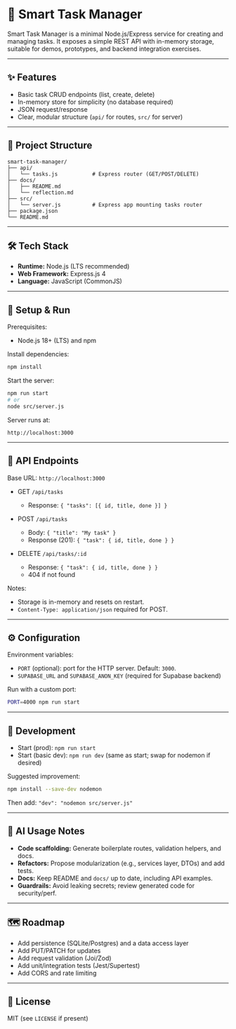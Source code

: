 # 🔖 Smart Task Manager

Smart Task Manager is a minimal Node.js/Express service for creating and managing tasks. It exposes a simple REST API with in-memory storage, suitable for demos, prototypes, and backend integration exercises.

---

## ✨ Features

- Basic task CRUD endpoints (list, create, delete)
- In-memory store for simplicity (no database required)
- JSON request/response
- Clear, modular structure (`api/` for routes, `src/` for server)

---

## 🧱 Project Structure

```
smart-task-manager/
├── api/
│   └── tasks.js           # Express router (GET/POST/DELETE)
├── docs/
│   ├── README.md
│   └── reflection.md
├── src/
│   └── server.js          # Express app mounting tasks router
├── package.json
└── README.md
```

---

## 🛠️ Tech Stack

- **Runtime:** Node.js (LTS recommended)
- **Web Framework:** Express.js 4
- **Language:** JavaScript (CommonJS)

---

## 🚀 Setup & Run

Prerequisites:
- Node.js 18+ (LTS) and npm

Install dependencies:
```bash
npm install
```

Start the server:
```bash
npm run start
# or
node src/server.js
```

Server runs at:
```
http://localhost:3000
```

---

## 🔌 API Endpoints

Base URL: `http://localhost:3000`

- GET `/api/tasks`
  - Response: `{ "tasks": [{ id, title, done }] }`

- POST `/api/tasks`
  - Body: `{ "title": "My task" }`
  - Response (201): `{ "task": { id, title, done } }`

- DELETE `/api/tasks/:id`
  - Response: `{ "task": { id, title, done } }`
  - 404 if not found

Notes:
- Storage is in-memory and resets on restart.
- `Content-Type: application/json` required for POST.

---

## ⚙️ Configuration

Environment variables:
- `PORT` (optional): port for the HTTP server. Default: `3000`.
- `SUPABASE_URL` and `SUPABASE_ANON_KEY` (required for Supabase backend)

Run with a custom port:
```bash
PORT=4000 npm run start
```

---

## 🧪 Development

- Start (prod): `npm run start`
- Start (basic dev): `npm run dev` (same as start; swap for nodemon if desired)

Suggested improvement:
```bash
npm install --save-dev nodemon
```
Then add: `"dev": "nodemon src/server.js"`

---

## 🧠 AI Usage Notes

- **Code scaffolding:** Generate boilerplate routes, validation helpers, and docs.
- **Refactors:** Propose modularization (e.g., services layer, DTOs) and add tests.
- **Docs:** Keep README and `docs/` up to date, including API examples.
- **Guardrails:** Avoid leaking secrets; review generated code for security/perf.

---

## 🗺️ Roadmap

- Add persistence (SQLite/Postgres) and a data access layer
- Add PUT/PATCH for updates
- Add request validation (Joi/Zod)
- Add unit/integration tests (Jest/Supertest)
- Add CORS and rate limiting

---

## 📄 License

MIT (see `LICENSE` if present)